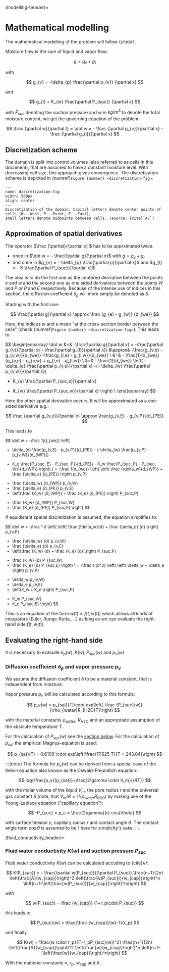(modelling-header)=
# Mathematical modelling

The mathematical modelling of the problem will follow {cite}`A7`.

Moisture flow is the sum of liquid and vapor flow:

$$
g = g_{v} + g_{l}
$$

with

$$
g_{v} = -\delta_{p} \frac{\partial p_{v}} {\partial x}
$$

and

$$
g_{l} = K_{w} \frac{\partial P_{suc}} {\partial x}
$$

with $P_{suc}$ denoting the suction pressure and $w$ in $kg/m^3$ to denote the total moisture content, we get the governing equation of the problem:

$$
\frac {\partial w}{\partial t} = \dot w =  - \frac {\partial g_{v}}{\partial x}  - \frac {\partial g_{l}}{\partial x}
$$

## Discretization scheme
The domain is split into control volumes (also referred to as cells in this document), 
that are assumed to have a constant moisture level. 
With decreasing cell size, this approach gives convergence.
The discretization scheme is depicted in {numref}`Figure {number} <discretization-fig>`.


```{figure} ./img/discretization.jpg
---
name: discretization-fig
width: 500px
align: center
---
Discretization of the domain: Capital letters denote center points of cells (W...West, P...Point, E...East), 
small letters denote midpoints between cells. (source: {cite}`A7`)
```


## Approximation of spatial derivatives

The operator $\frac {\partial}{\partial x} $ has to be apprximated twice:
* once in $\dot w = - \frac{\partial g}{\partial x}$ with $g=g_{v}+g_{l}$
* and once in $g_{v} = - \delta_{p} \frac{\partial p}{\partial x}$ and 
$g_{l} = - K \frac{\partial P_{suc}}{\partial x}$

The idea is to do the first one as the centered derivative between the points $e$ and $w$ and the 
second one as one sided derivatives between the points $W$ and $P$ or $P$ and $E$ respectively. 
Because of the intense use of indices in this section, the diffusion 
coefficient $\delta_p$ will more simply be denoted as $\delta$.

Starting with the first one:

$$
\frac{\partial g}{\partial x} \approx \frac {g_{e} - g_{w}} {d_{we}}
$$

Here, the indices $w$ and $e$ mean "at the cross-section border between the cells" 
(check {numref}`Figure {number} <discretization-fig>`). This leads to:

$$
\begin{eqnarray}
\dot w &=& -\frac{\partial g}{\partial x} = -\frac{\partial g_{v}}{\partial x} - \frac{\partial g_{l}}{\partial x}\\
&\approx& -\frac{g_{v,e} - g_{v,w}}{d_{we}} -\frac{g_{l,e} - g_{l,w}}{d_{we}} \\
&=& - \frac{1}{d_{we}}(g_{v,e} - g_{v,w} + g_{l,e} - g_{l,w}) \\
&=& - \frac{1}{d_{we}} \left( -\delta_{e} \frac{\partial p_{v,e}}{\partial x}
-(- \delta_{w} \frac{\partial p_{v,w}}{\partial x})
+ K_{e} \frac{\partial P_{suc,e}}{\partial x} 
- K_{w} \frac{\partial P_{suc,w}}{\partial x} \right) \\
\end{eqnarray}
$$

Here the other spatial derivative occurs. It will be approximated as a one-sided derivative e.g.:

$$
\frac {\partial g_{v,e}}{\partial x} \approx \frac{g_{v,E} - g_{v,P}}{d_{PE}}
$$

This leads to
<font size="2">


$$
\dot w = -\frac 1{d_{we}} 
\left(  
- \delta_{e} \frac{p_{v,E} - p_{v,P}}{d_{PE}} - (-\delta_{w} \frac{p_{v,P} - p_{v,W}}{d_{WP}})
+ K_e \frac{P_{suc, E} - P_{suc, P}}{d_{PE}} - K_w \frac{P_{suc, P} - P_{suc, W}}{d_{WP}}
\right) \\
= 
-\frac 1{d_{we}} 
\left(
\left( \frac {\delta_w}{d_{WP}}  + \frac {\delta_e} {d_{PE}} \right) p_{v,P} 
- \frac {\delta_w} {d_{WP}} p_{v,W}
- \frac {\delta_e} {d_{PE}} p_{v,E}
- \left(\frac {K_w} {d_{WP}} + \frac {K_e} {d_{PE}} \right) P_{suc,P} 
+ \frac {K_w} {d_{WP}} P_{suc,W}
+ \frac {K_e} {d_{PE}} P_{suc,E}
\right)
$$

</font>

If equidistant spatial discretization is assumed, the equation simplifies to:

<font size="2">

$$
\dot w = 
-\frac 1 d 
\left(
\left( \frac {\delta_w}{d}  + \frac {\delta_e} {d} \right) p_{v,P} 
- \frac {\delta_w} {d} p_{v,W}
- \frac {\delta_e} {d} p_{v,E}
- \left(\frac {K_w} {d} + \frac {K_e} {d} \right) P_{suc,P} 
+ \frac {K_w} {d} P_{suc,W}
+ \frac {K_e} {d} P_{suc,E}
\right) \\
=
-\frac 1 {d^2} 
\left(
\left( \delta_w  + \delta_e \right) p_{v,P} 
- \delta_w p_{v,W}
- \delta_e p_{v,E}
- \left(K_w + K_e \right) P_{suc,P} 
+ K_w P_{suc,W}
+ K_e P_{suc,E}
\right)
$$

</font>

This is an equation of the form $\dot w (t) = f(t,w(t))$ which allows all kinds of 
integrators (Euler, Runge-Kutta, ...) as long as we can evaluate the right-hand side $f(t,w(t))$. 

## Evaluating the right-hand side
It is necessary to evaluate $\delta_p (w), K(w), P_{suc} (w)$ and $p_v (w)$

### Diffusion coefficient $\delta_p$ and vapor pressure $p_v$
We assume the diffusion coefficient $\delta$ to be a material constant, that is independent from moisture.

Vapor pressure $p_v$ will be calculated according to this formula:

$$
p_v(w) = p_{sat}(T)\cdot exp\left(-\frac {P_{suc}(w)} {\rho_{water}R_{H2O}T}\right)
$$

with the material constants $\rho_{water}$, $R_{H2O}$ and an 
appropriate assumption of the absolute temperature $T$.

For the calculation of $P_{suc}(w)$ see the [section below](fluid_conductivity_header).
For the calculation of $p_{sat}$ the empirical Magnus-equation is used:

$$
p_{sat}(T) = 0.6109 \cdot exp\left(\frac{17.625 T}{T + 243.04}\right)
$$

:::{note}
The formula for $p_v(w)$ can be derived from a special case of the Kelvin equation also known as the 
Oswald-Freundlich equation:

$$
log{\frac{p_v}{p_{sat}}=\frac{2\gamma \cdot V_m}{rRT}}
$$

with the molar volume of the liquid $V_m$, the pore radius $r$ and the universal gas constant $R$ 
(note, that $V_m/R=1/(\rho_{water}R_{H2O}$)
by making use of the Young-Laplace equation ("capillary equation"):

$$
-P_{suc} = p_c = \frac{2\gamma}{r} cos{\theta}
$$

with surface tension $\gamma$, capillary radius $r$ and contact angle $\theta$. 
The contact angle term $cos \,\theta$ is assumed to be 1 here for simplicity's sake.
:::

(fluid_conductivity_header)=
### Fluid water conductivity $K(w)$ and suction pressure $P_{suc}$
Fluid water conductivity $K(w)$ can be calculated accoding to {cite}`A7`:

$$
K(P_{suc}) = - \frac{\partial w(P_{suc})}{\partial P_{suc}} \frac{n+1}{2n} 
\left(\frac{A}{w_{cap}}\right)^2 \left(\frac{w(P_{suc})}{w_{cap}}\right)^n 
\left(n+1-\left(\frac{w(P_{suc})}{w_{cap}}\right)^n\right)
$$

with 

$$
w(P_{suc}) = \frac {w_{cap}} {1+r_p\cdot P_{suc}}
$$

this leads to

$$
P_{suc}(w) = \frac{\frac {w_{cap}}{w}-1}{r_p}
$$

and finally

$$
K(w) = \frac{w \cdot r_p}{(1-r_pP_{suc}(w))^2} \frac{n+1}{2n} 
\left(\frac{A}{w_{cap}}\right)^2 \left(\frac{w}{w_{cap}}\right)^n 
\left(n+1-\left(\frac{w}{w_{cap}}\right)^n\right)
$$

With the matierial constants $n$, $r_p$, $w_{cap}$ and $A$.
